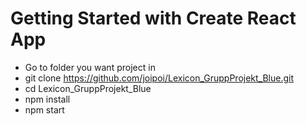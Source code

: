 # Getting Started with Create React App

- Go to folder you want project in
- git clone https://github.com/joipoi/Lexicon_GruppProjekt_Blue.git
- cd Lexicon_GruppProjekt_Blue
- npm install
- npm start

